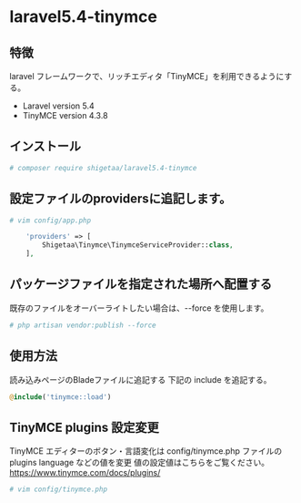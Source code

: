 # laravel5.4-tinymce

## 特徴
laravel フレームワークで、リッチエディタ「TinyMCE」を利用できるようにする。
- Laravel version 5.4
- TinyMCE version 4.3.8


## インストール
```bash
# composer require shigetaa/laravel5.4-tinymce
```

## 設定ファイルのprovidersに追記します。 
```bash
# vim config/app.php
```
```php
    'providers' => [
        Shigetaa\Tinymce\TinymceServiceProvider::class,
    ],
```

## パッケージファイルを指定された場所へ配置する
既存のファイルをオーバーライトしたい場合は、--force を使用します。
```bash
# php artisan vendor:publish --force
```

## 使用方法
読み込みページのBladeファイルに追記する
下記の include を追記する。
```php
@include('tinymce::load')
```

## TinyMCE plugins 設定変更
TinyMCE エディターのボタン・言語変化は config/tinymce.php
ファイルの plugins language などの値を変更
値の設定値はこちらをご覧ください。
https://www.tinymce.com/docs/plugins/
```bash
# vim config/tinymce.php
```